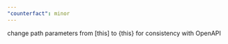 ```yaml
---
"counterfact": minor
---
```


change path parameters from [this] to {this} for consistency with OpenAPI
